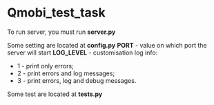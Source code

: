 # Qmobi_test_task

To run server, you must run **server.py**

Some setting are located at **config.py**
**PORT** - value on which port the server will start
**LOG_LEVEL** - customisation log info: 
* 1 - print only errors; 
* 2 - print errors and log messages; 
* 3 - print errors, log and debug messages. 

Some test are located at **tests.py**
